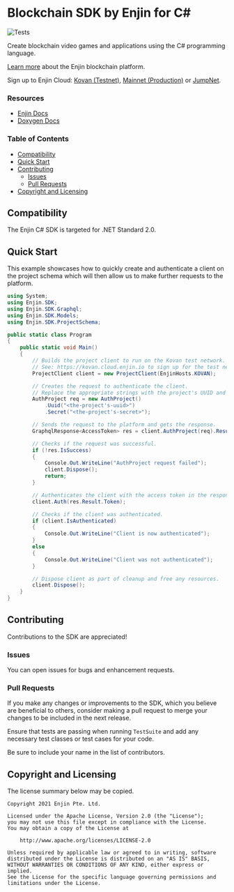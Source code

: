# Blockchain SDK by Enjin for C#

![Tests](https://github.com/enjin/enjin-csharp-sdk/actions/workflows/Tests.yml/badge.svg?branch=master)

Create blockchain video games and applications using the C# programming language.

[Learn more](https://enjin.io/) about the Enjin blockchain platform.

Sign up to Enjin Cloud: [Kovan (Testnet)](https://kovan.cloud.enjin.io/),
[Mainnet (Production)](https://cloud.enjin.io/) or [JumpNet](https://jumpnet.cloud.enjin.io/).

### Resources

* [Enjin Docs](https://docs.enjin.io)
* [Doxygen Docs](https://enjin.github.io/enjin-csharp-sdk/sdk/latest/)

### Table of Contents
* [Compatibility](#compatibility)
* [Quick Start](#quick-start)
* [Contributing](#contributing)
  * [Issues](#issues)
  * [Pull Requests](#pull-requests)
* [Copyright and Licensing](#copyright-and-licensing)

## Compatibility

The Enjin C# SDK is targeted for .NET Standard 2.0.

## Quick Start

This example showcases how to quickly create and authenticate a client on the project schema which will then allow us to
make further requests to the platform.

```c#
using System;
using Enjin.SDK;
using Enjin.SDK.Graphql;
using Enjin.SDK.Models;
using Enjin.SDK.ProjectSchema;

public static class Program
{
    public static void Main()
    {
        // Builds the project client to run on the Kovan test network.
        // See: https://kovan.cloud.enjin.io to sign up for the test network.
        ProjectClient client = new ProjectClient(EnjinHosts.KOVAN);

        // Creates the request to authenticate the client.
        // Replace the appropriate strings with the project's UUID and secret.
        AuthProject req = new AuthProject()
            .Uuid("<the-project's-uuid>")
            .Secret("<the-project's-secret>");

        // Sends the request to the platform and gets the response.
        GraphqlResponse<AccessToken> res = client.AuthProject(req).Result;

        // Checks if the request was successful.
        if (!res.IsSuccess)
        {
            Console.Out.WriteLine("AuthProject request failed");
            client.Dispose();
            return;
        }

        // Authenticates the client with the access token in the response.
        client.Auth(res.Result.Token);

        // Checks if the client was authenticated.
        if (client.IsAuthenticated)
        {
            Console.Out.WriteLine("Client is now authenticated");
        }
        else
        {
            Console.Out.WriteLine("Client was not authenticated");
        }

        // Dispose client as part of cleanup and free any resources.
        client.Dispose();
    }
}
```

## Contributing

Contributions to the SDK are appreciated!

### Issues

You can open issues for bugs and enhancement requests.

### Pull Requests

If you make any changes or improvements to the SDK, which you believe are beneficial to others, consider making a pull
request to merge your changes to be included in the next release.

Ensure that tests are passing when running `TestSuite` and add any necessary test classes or test cases for your code.

Be sure to include your name in the list of contributors.

## Copyright and Licensing

The license summary below may be copied.

```
Copyright 2021 Enjin Pte. Ltd.

Licensed under the Apache License, Version 2.0 (the "License");
you may not use this file except in compliance with the License.
You may obtain a copy of the License at

    http://www.apache.org/licenses/LICENSE-2.0

Unless required by applicable law or agreed to in writing, software
distributed under the License is distributed on an "AS IS" BASIS,
WITHOUT WARRANTIES OR CONDITIONS OF ANY KIND, either express or implied.
See the License for the specific language governing permissions and
limitations under the License.
```
